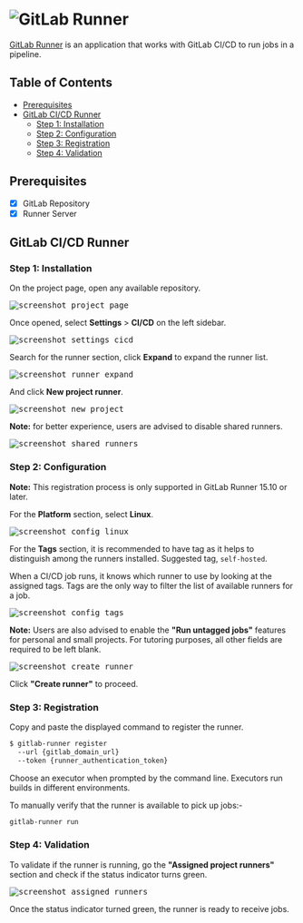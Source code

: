 <!-- omit in toc -->
# ![GitLab Runner](https://gitlab.msu.edu/uploads/-/system/project/avatar/6141/gitlab-ci-cd-logo_2x.png)

[GitLab Runner](https://docs.gitlab.com/runner/) is an application that works with GitLab CI/CD to run jobs in a pipeline.

<!-- omit in toc -->
## Table of Contents

- [Prerequisites](#prerequisites)
- [GitLab CI/CD Runner](#gitlab-cicd-runner)
  - [Step 1: Installation](#step-1-installation)
  - [Step 2: Configuration](#step-2-configuration)
  - [Step 3: Registration](#step-3-registration)
  - [Step 4: Validation](#step-4-validation)

## Prerequisites

- [x] GitLab Repository
- [x] Runner Server

## GitLab CI/CD Runner

### Step 1: Installation

On the project page, open any available repository.

<kbd>![screenshot_project_page](https://github.com/syafiqhadzir/rnd-training/assets/34176032/7e51236c-4b29-4f37-aee3-98bf5d0d2f4a)</kbd>

Once opened, select **Settings** > **CI/CD** on the left sidebar.

<kbd>![screenshot_settings_cicd](https://github.com/syafiqhadzir/rnd-training/assets/34176032/394523b7-2e4d-44b7-9cfd-2720409d3e9b)</kbd>

Search for the runner section, click **Expand** to expand the runner list.

<kbd>![screenshot_runner_expand](https://github.com/syafiqhadzir/rnd-training/assets/34176032/b1c7b949-026d-4742-a85d-7434b265435e)</kbd>

And click **New project runner**.

<kbd>![screenshot_new_project](https://github.com/syafiqhadzir/rnd-training/assets/34176032/ca082f98-b246-488d-bb77-87db6aa06e50)</kbd>

**Note:** for better experience, users are advised to disable shared runners.

<kbd>![screenshot_shared_runners](https://github.com/syafiqhadzir/rnd-training/assets/34176032/638c6492-0b45-408a-84f2-946f90d2ce38)</kbd>

### Step 2: Configuration

**Note:** This registration process is only supported in GitLab Runner 15.10 or later.

For the **Platform** section, select **Linux**.

<kbd>![screenshot_config_linux](https://github.com/syafiqhadzir/rnd-training/assets/34176032/8a1c42b7-5bc4-4277-943a-b0cc9e7ac235)</kbd>

For the **Tags** section, it is recommended to have tag as it helps to distinguish among the runners installed. Suggested tag, `self-hosted`.

When a CI/CD job runs, it knows which runner to use by looking at the assigned tags. Tags are the only way to filter the list of available runners for a job.

<kbd>![screenshot_config_tags](https://github.com/syafiqhadzir/rnd-training/assets/34176032/5c4da68d-61f3-4d98-ad19-95fb52598710)</kbd>

**Note:** Users are also advised to enable the **"Run untagged jobs"** features for personal and small projects. For tutoring purposes, all other fields are required to be left blank.

<kbd>![screenshot_create_runner](https://github.com/syafiqhadzir/rnd-training/assets/34176032/89cfd44a-88a0-4818-9afa-f066da5c743a)</kbd>

Click **"Create runner"** to proceed.

### Step 3: Registration

Copy and paste the displayed command to register the runner.

```bash
$ gitlab-runner register
  --url {gitlab_domain_url}
  --token {runner_authentication_token}
```

Choose an executor when prompted by the command line. Executors run builds in different environments.

To manually verify that the runner is available to pick up jobs:-

```bash
gitlab-runner run
```

### Step 4: Validation

To validate if the runner is running, go the **"Assigned project runners"** section and check if the status indicator turns green.

<kbd>![screenshot_assigned_runners](https://github.com/syafiqhadzir/rnd-training/assets/34176032/ab82a017-4fe3-4813-8ff9-3c210efc4fc4)</kbd>

Once the status indicator turned green, the runner is ready to receive jobs.
